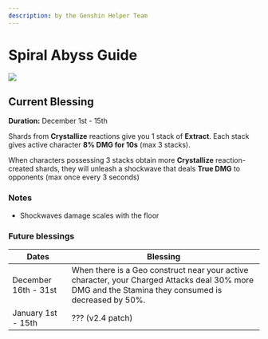 ```yaml
---
description: by the Genshin Helper Team
---
```


# Spiral Abyss Guide

![](.gitbook/assets/spiral\_abyss\_banner\_no\_text.jpg)

## Current Blessing

**Duration:** December 1st - 15th

Shards from **Crystallize** reactions give you 1 stack of **Extract**. Each stack gives active character **8% DMG for 10s** (max 3 stacks).

When characters possessing 3 stacks obtain more **Crystallize** reaction-created shards, they will unleash a shockwave that deals **True DMG** to opponents (max once every 3 seconds)

### Notes

* Shockwaves damage scales with the floor

### Future blessings

| Dates                | Blessing                                                                                                                                            |
| -------------------- | --------------------------------------------------------------------------------------------------------------------------------------------------- |
| December 16th - 31st | When there is a Geo construct near your active character, your Charged Attacks deal 30% more DMG and the Stamina they consumed is decreased by 50%. |
| January 1st - 15th   | ??? (v2.4 patch)                                                                                                                                    |
